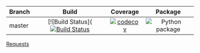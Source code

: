 | Branch        | Build           | Coverage           | Package           |
| ------------- |:-------------:|:-------------:|:-------------:|
| master      | [![Build Status]([![Build Status](https://travis-ci.com/vtsyryuk/hacker_rank.svg?token=CMgxKAxmBRYb8Yp4nwe8&branch=master)](https://travis-ci.com/vtsyryuk/hacker_rank) | [![codecov](https://codecov.io/gh/vtsyryuk/hacker_rank/branch/master/graph/badge.svg?token=Z4NX1P3ELH)](https://codecov.io/gh/vtsyryuk/hacker_rank) | ![Python package](https://github.com/vtsyryuk/hacker_rank/workflows/Python%20package/badge.svg) |


[Requests](https://travis-ci.org/vtsyryuk/hacker_rank/requests)
